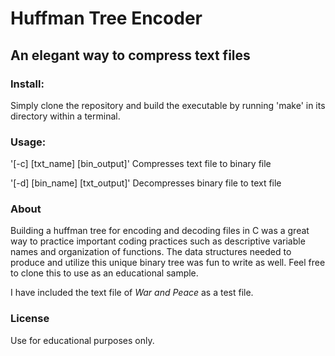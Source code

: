 
# Huffman Tree Encoder
## An elegant way to compress text files

### Install:
Simply clone the repository and build the executable by running 'make' in its directory within a terminal.

### Usage:
'[-c] [txt_name] [bin_output]'  Compresses text file to binary file

'[-d] [bin_name] [txt_output]'  Decompresses binary file to text file

### About
Building a huffman tree for encoding and decoding files in C was a great way to practice important coding practices such as descriptive variable names and organization of functions.  The data structures needed to produce and utilize this unique binary tree was fun to write as well.  Feel free to clone this to use as an educational sample.

I have included the text file of *War and Peace* as a test file. 
### License
Use for educational purposes only.
